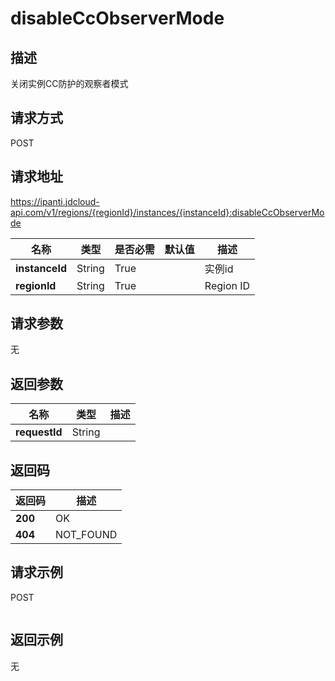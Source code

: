 # disableCcObserverMode


## 描述
关闭实例CC防护的观察者模式

## 请求方式
POST

## 请求地址
https://ipanti.jdcloud-api.com/v1/regions/{regionId}/instances/{instanceId}:disableCcObserverMode

|名称|类型|是否必需|默认值|描述|
|---|---|---|---|---|
|**instanceId**|String|True||实例id|
|**regionId**|String|True||Region ID|

## 请求参数
无


## 返回参数
|名称|类型|描述|
|---|---|---|
|**requestId**|String||



## 返回码
|返回码|描述|
|---|---|
|**200**|OK|
|**404**|NOT_FOUND|

## 请求示例
POST
```

```

## 返回示例
无
